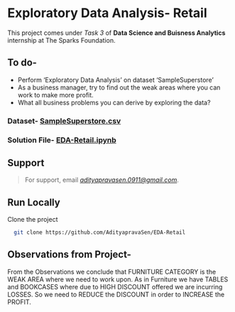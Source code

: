 
# Exploratory Data Analysis- Retail

This project comes under *Task 3* of **Data Science and Buisness Analytics** internship at The Sparks Foundation.

## To do-
* Perform ‘Exploratory Data Analysis’ on dataset ‘SampleSuperstore’
* As a business manager, try to find out the weak areas where you can work to make more profit. 
* What all business problems you can derive by exploring the data?

### Dataset- [SampleSuperstore.csv](https://github.com/AdityapravaSen/EDA-Retail/blob/main/SampleSuperstore.csv)
### Solution File- [EDA-Retail.ipynb](https://github.com/AdityapravaSen/EDA-Retail/blob/main/EDA-Retail.ipynb)

## Support
> For support, email *adityapravasen.0911@gmail.com*.


## Run Locally

Clone the project

```bash
  git clone https://github.com/AdityapravaSen/EDA-Retail
```
   
## Observations from Project-

From the Observations we conclude that FURNITURE CATEGORY is the WEAK AREA where we need to work upon. As in Furniture we have TABLES and BOOKCASES where due to HIGH DISCOUNT offered we are incurring LOSSES. So we need to REDUCE the DISCOUNT in order to INCREASE the PROFIT.
